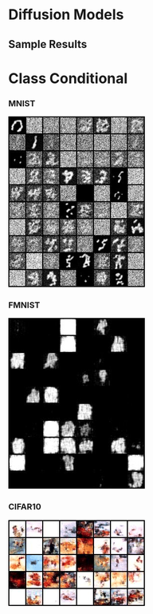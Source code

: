 # Diffusion Models

## Sample Results

# Class Conditional

### MNIST
![](gifs/mnist_conditional.gif)

### FMNIST
![](gifs/fmnist_conditional.gif)

### CIFAR10
![](gifs/cifar10_conditional.gif)
